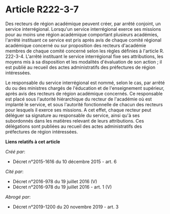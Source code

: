 # Article R222-3-7

Des recteurs de région académique peuvent créer, par arrêté conjoint, un service interrégional. Lorsqu'un service
interrégional exerce ses missions pour au moins une région académique comportant plusieurs académies, l'arrêté instituant ce
service est pris après avis de chaque comité régional académique concerné ou sur proposition des recteurs d'académie membres
de chaque comité concerné selon les règles définies à l'article R. 222-3-4. L'arrêté instituant le service interrégional fixe
ses attributions, les moyens mis à sa disposition et les modalités d'évaluation de son action ; il est publié au recueil des
actes administratifs des préfectures de région intéressées. 

Le responsable du service interrégional est nommé, selon le cas, par arrêté du ou des ministres chargés de l'éducation et de
l'enseignement supérieur, après avis des recteurs de région académique concernés. Ce responsable est placé sous l'autorité
hiérarchique du recteur de l'académie où est implanté le service, et sous l'autorité fonctionnelle de chacun des recteurs
pour lesquels il exerce ses missions. A cet effet, chaque recteur peut déléguer sa signature au responsable du service, ainsi
qu'à ses subordonnés dans les matières relevant de leurs attributions. Ces délégations sont publiées au recueil des actes
administratifs des préfectures de région intéressées.

**Liens relatifs à cet article**

_Créé par_:

  - Décret n°2015-1616 du 10 décembre 2015 - art. 6

_Cité par_:

  - Décret n°2016-978 du 19 juillet 2016 (V)
  - Décret n°2016-978 du 19 juillet 2016 - art. 1 (V)

_Abrogé par_:

  - Décret n°2019-1200 du 20 novembre 2019 - art. 3
